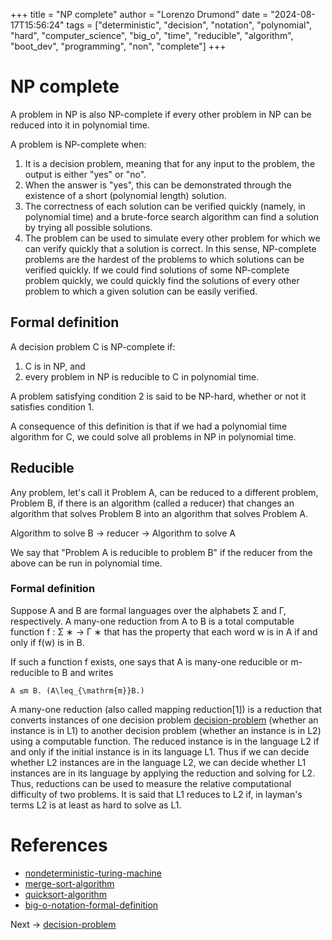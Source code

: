 +++
title = "NP complete"
author = "Lorenzo Drumond"
date = "2024-08-17T15:56:24"
tags = ["deterministic",  "decision",  "notation",  "polynomial",  "hard",  "computer_science",  "big_o",  "time",  "reducible",  "algorithm",  "boot_dev",  "programming",  "non",  "complete"]
+++


# NP complete

A problem in NP is also NP-complete if every other problem in NP can be reduced into it in polynomial time.

A problem is NP-complete when:

1. It is a decision problem, meaning that for any input to the problem, the output is either "yes" or "no".
2. When the answer is "yes", this can be demonstrated through the existence of a short (polynomial length) solution.
3. The correctness of each solution can be verified quickly (namely, in polynomial time) and a brute-force search algorithm can find a solution by trying all possible solutions.
4. The problem can be used to simulate every other problem for which we can verify quickly that a solution is correct. In this sense, NP-complete problems are the hardest of the problems to which solutions can be verified quickly. If we could find solutions of some NP-complete problem quickly, we could quickly find the solutions of every other problem to which a given solution can be easily verified.

## Formal definition

A decision problem C is NP-complete if:

1. C is in NP, and
2. every problem in NP is reducible to C in polynomial time.

A problem satisfying condition 2 is said to be NP-hard, whether or not it satisfies condition 1.

A consequence of this definition is that if we had a polynomial time algorithm for C, we could solve all problems in NP in polynomial time.

## Reducible

Any problem, let's call it Problem A, can be reduced to a different problem, Problem B, if there is an algorithm (called a reducer) that changes an algorithm that solves Problem B into an algorithm that solves Problem A.

Algorithm to solve B -> reducer -> Algorithm to solve A

We say that "Problem A is reducible to problem B" if the reducer from the above can be run in polynomial time.

### Formal definition

Suppose A and B are formal languages over the alphabets Σ and Γ, respectively. A many-one reduction from A to B is a total computable function f : Σ ∗ → Γ ∗ that has the property that each word w is in A if and only if f(w) is in B.

If such a function f exists, one says that A is many-one reducible or m-reducible to B and writes

```
A ≤m B. (A\leq_{\mathrm{m}}B.)
```

A many-one reduction (also called mapping reduction[1]) is a reduction that
converts instances of one decision problem [decision-problem](/wiki/decision-problem/) (whether an instance is in L1) to
another decision problem (whether an instance is in L2) using a computable
function. The reduced instance is in the language L2 if and only if the initial
instance is in its language L1. Thus if we can decide whether L2 instances are
in the language L2, we can decide whether L1 instances are in its language by
applying the reduction and solving for L2. Thus, reductions can be used to
measure the relative computational difficulty of two problems. It is said that
L1 reduces to L2 if, in layman's terms L2 is at least as hard to solve as L1.

# References
- [nondeterministic-turing-machine](/wiki/nondeterministic-turing-machine/)
- [merge-sort-algorithm](/wiki/merge-sort-algorithm/)
- [quicksort-algorithm](/wiki/quicksort-algorithm/)
- [big-o-notation-formal-definition](/wiki/big-o-notation-formal-definition/)

Next -> [decision-problem](/wiki/decision-problem/)
